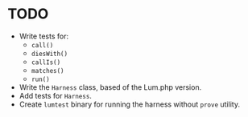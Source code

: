 # TODO

- Write tests for:
  - `call()`
  - `diesWith()`
  - `callIs()`
  - `matches()`
  - `run()`
- Write the `Harness` class, based of the Lum.php version.
- Add tests for `Harness`.
- Create `lumtest` binary for running the harness without `prove` utility.

